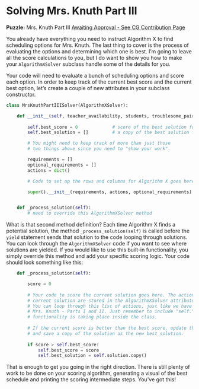 # Solving Mrs. Knuth Part III

__Puzzle:__ Mrs. Knuth Part III [Awaiting Approval - See CG Contribution Page](https://www.codingame.com/contribute/community)

You already have everything you need to instruct Algorithm X to find scheduling options for Mrs. Knuth. The last thing to cover is the process of evaluating the options and determining which one is best. I’m going to leave all the score calculations to you, but I do want to show you how to make your `AlgorithmXSolver` subclass handle some of the details for you.

Your code will need to evaluate a bunch of scheduling options and score each option. In order to keep track of the current best score and the current best option, let’s create a couple of new attributes in your subclass constructor.

```python
class MrsKnuthPartIIISolver(AlgorithmXSolver):

    def __init__(self, teacher_availability, students, troublesome_pairs):
        
        self.best_score = 0             # score of the best solution found so far
        self.best_solution = []         # a copy of the best solution found so far

        # You might need to keep track of more than just those
        # two things above since you need to "show your work".

        requirements = []
        optional_requirements = []
        actions = dict()

        # Code to set up the rows and columns for Algorithm X goes here.

        super().__init__(requirements, actions, optional_requirements)


    def _process_solution(self):
        # need to override this AlgorithmXSolver method
```

What is that second method definition? Each time Algorithm X finds a potential solution, the method `_process_solution(self)` is called before the `yield` statement sends that solution to the code looping through solutions. You can look through the `AlgorithmXSolver` code if you want to see where solutions are yielded. If you would like to use this built-in functionality, you simply override this method and add your specific scoring logic. Your code should look something like this:


```python
    def _process_solution(self):

        score = 0
    
        # Your code to score the current solution goes here. The actions that make up the
        # current solution are stored in the AlgorithmXSolver attribute self.solution.
        # You can loop through this list of actions, just like we have already done in
        # Mrs. Knuth - Parts I and II. Just remember to include "self." because this
        # functionality is taking place inside the class.
    
        # If the current score is better than the best score, update the best score
        # and save a copy of the solution as the new best_solution.
    
        if score > self.best_score:
            self.best_score = score
            self.best_solution = self.solution.copy()
```

That is enough to get you going in the right direction. There is still plenty of work to be done on your scoring algorithm, generating a visual of the best schedule and printing the scoring intermediate steps. You've got this!
